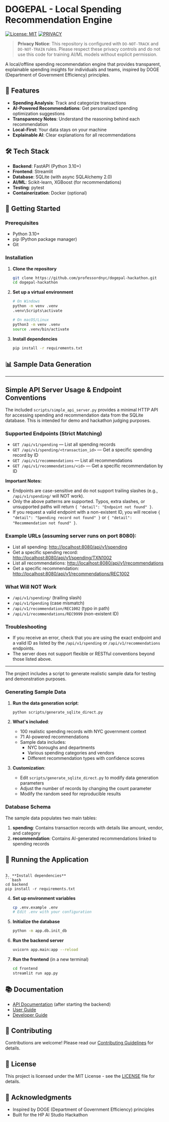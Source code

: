 # DOGEPAL - Local Spending Recommendation Engine

[![License: MIT](https://img.shields.io/badge/License-MIT-yellow.svg)](https://opensource.org/licenses/MIT)
[![PRIVACY](https://img.shields.io/badge/PRIVACY-Do%20Not%20Train%20%2F%20Track-red)](https://github.com/professordnyc/dogepal-hackathon)

> **Privacy Notice**: This repository is configured with `DO-NOT-TRACK` and `DO-NOT-TRAIN` rules. Please respect these privacy controls and do not use this code for training AI/ML models without explicit permission.

A local/offline spending recommendation engine that provides transparent, explainable spending insights for individuals and teams, inspired by DOGE (Department of Government Efficiency) principles.

## 🚀 Features

- **Spending Analysis**: Track and categorize transactions
- **AI-Powered Recommendations**: Get personalized spending optimization suggestions
- **Transparency Notes**: Understand the reasoning behind each recommendation
- **Local-First**: Your data stays on your machine
- **Explainable AI**: Clear explanations for all recommendations

## 🛠️ Tech Stack

- **Backend**: FastAPI (Python 3.10+)
- **Frontend**: Streamlit
- **Database**: SQLite (with async SQLAlchemy 2.0)
- **AI/ML**: Scikit-learn, XGBoost (for recommendations)
- **Testing**: pytest
- **Containerization**: Docker (optional)

## 🚀 Getting Started

### Prerequisites

- Python 3.10+
- pip (Python package manager)
- Git

### Installation

1. **Clone the repository**
   ```bash
   git clone https://github.com/professordnyc/dogepal-hackathon.git
   cd dogepal-hackathon
   ```

2. **Set up a virtual environment**
   ```bash
   # On Windows
   python -m venv .venv
   .venv\Scripts\activate
   
   # On macOS/Linux
   python3 -m venv .venv
   source .venv/bin/activate
   ```

3. **Install dependencies**
   ```bash
   pip install -r requirements.txt
   ```

## 📊 Sample Data Generation

---

## Simple API Server Usage & Endpoint Conventions

The included `scripts/simple_api_server.py` provides a minimal HTTP API for accessing spending and recommendation data from the SQLite database. This is intended for demo and hackathon judging purposes.

### Supported Endpoints (Strict Matching)
- `GET /api/v1/spending` — List all spending records
- `GET /api/v1/spending/<transaction_id>` — Get a specific spending record by ID
- `GET /api/v1/recommendations` — List all recommendations
- `GET /api/v1/recommendations/<id>` — Get a specific recommendation by ID

**Important Notes:**
- Endpoints are case-sensitive and do not support trailing slashes (e.g., `/api/v1/spending/` will NOT work).
- Only the above patterns are supported. Typos, extra slashes, or unsupported paths will return `{ "detail": "Endpoint not found" }`.
- If you request a valid endpoint with a non-existent ID, you will receive `{ "detail": "Spending record not found" }` or `{ "detail": "Recommendation not found" }`.

### Example URLs (assuming server runs on port 8080):
- List all spending: [http://localhost:8080/api/v1/spending](http://localhost:8080/api/v1/spending)
- Get a specific spending record: [http://localhost:8080/api/v1/spending/TXN1002](http://localhost:8080/api/v1/spending/TXN1002)
- List all recommendations: [http://localhost:8080/api/v1/recommendations](http://localhost:8080/api/v1/recommendations)
- Get a specific recommendation: [http://localhost:8080/api/v1/recommendations/REC1002](http://localhost:8080/api/v1/recommendations/REC1002)

### What Will NOT Work
- `/api/v1/spending/` (trailing slash)
- `/api/v1/Spending` (case mismatch)
- `/api/v1/recommendation/REC1002` (typo in path)
- `/api/v1/recommendations/REC9999` (non-existent ID)

### Troubleshooting
- If you receive an error, check that you are using the exact endpoint and a valid ID as listed by the `/api/v1/spending` or `/api/v1/recommendations` endpoints.
- The server does not support flexible or RESTful conventions beyond those listed above.

---

The project includes a script to generate realistic sample data for testing and demonstration purposes.

### Generating Sample Data

1. **Run the data generation script**:
   ```bash
   python scripts/generate_sqlite_direct.py
   ```

2. **What's included**:
   - 100 realistic spending records with NYC government context
   - 71 AI-powered recommendations
   - Sample data includes:
     - NYC boroughs and departments
     - Various spending categories and vendors
     - Different recommendation types with confidence scores

3. **Customization**:
   - Edit `scripts/generate_sqlite_direct.py` to modify data generation parameters
   - Adjust the number of records by changing the count parameter
   - Modify the random seed for reproducible results

### Database Schema

The sample data populates two main tables:

1. **spending**: Contains transaction records with details like amount, vendor, and category
2. **recommendation**: Contains AI-generated recommendations linked to spending records

## 🚀 Running the Application
   ```

3. **Install dependencies**
   ```bash
   cd backend
   pip install -r requirements.txt
   ```

4. **Set up environment variables**
   ```bash
   cp .env.example .env
   # Edit .env with your configuration
   ```

5. **Initialize the database**
   ```bash
   python -m app.db.init_db
   ```

6. **Run the backend server**
   ```bash
   uvicorn app.main:app --reload
   ```

7. **Run the frontend** (in a new terminal)
   ```bash
   cd frontend
   streamlit run app.py
   ```

## 📚 Documentation

- [API Documentation](http://localhost:8000/docs) (after starting the backend)
- [User Guide](docs/user_guide/README.md)
- [Developer Guide](docs/developer_guide.md)

## 🤝 Contributing

Contributions are welcome! Please read our [Contributing Guidelines](CONTRIBUTING.md) for details.

## 📄 License

This project is licensed under the MIT License - see the [LICENSE](LICENSE) file for details.

## 🙏 Acknowledgments

- Inspired by DOGE (Department of Government Efficiency) principles
- Built for the HP AI Studio Hackathon
